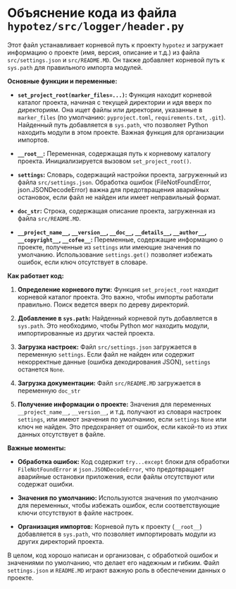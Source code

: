 # Объяснение кода из файла `hypotez/src/logger/header.py`

Этот файл устанавливает корневой путь к проекту `hypotez` и загружает информацию о проекте (имя, версия, описание и т.д.) из файла `src/settings.json` и `src/README.MD`.  Он также добавляет корневой путь к `sys.path` для правильного импорта модулей.

**Основные функции и переменные:**

* **`set_project_root(marker_files=...)`:**  Функция находит корневой каталог проекта, начиная с текущей директории и идя вверх по директориям. Она ищет файлы или директории, указанные в `marker_files` (по умолчанию: `pyproject.toml`, `requirements.txt`, `.git`).  Найденный путь добавляется в `sys.path`, что позволяет Python находить модули в этом проекте.  Важная функция для организации импортов.

* **`__root__`:** Переменная, содержащая путь к корневому каталогу проекта. Инициализируется вызовом `set_project_root()`.

* **`settings`:** Словарь, содержащий настройки проекта, загруженный из файла `src/settings.json`. Обработка ошибок (FileNotFoundError, json.JSONDecodeError) важна для предотвращения аварийных остановок, если файл не найден или имеет неправильный формат.

* **`doc_str`:** Строка, содержащая описание проекта, загруженная из файла `src/README.MD`.

* **`__project_name__`, `__version__`, `__doc__`, `__details__`, `__author__`, `__copyright__`, `__cofee__`:** Переменные, содержащие информацию о проекте, полученные из `settings` или имеющие значения по умолчанию. Использование `settings.get()` позволяет избежать ошибок, если ключ отсутствует в словаре.

**Как работает код:**

1. **Определение корневого пути:** Функция `set_project_root` находит корневой каталог проекта. Это важно, чтобы импорты работали правильно.  Поиск ведется вверх по дереву директорий.

2. **Добавление в `sys.path`:** Найденный корневой путь добавляется в `sys.path`.  Это необходимо, чтобы Python мог находить модули, импортированные из других частей проекта.

3. **Загрузка настроек:** Файл `src/settings.json` загружается в переменную `settings`. Если файл не найден или содержит некорректные данные (ошибка декодирования JSON), `settings` останется `None`.

4. **Загрузка документации:** Файл `src/README.MD` загружается в переменную `doc_str`

5. **Получение информации о проекте:** Значения для переменных `__project_name__`, `__version__`, и т.д. получают из словаря настроек `settings`, или имеют значения по умолчанию, если `settings` `None` или ключ не найден.  Это предохраняет от ошибок, если какой-то из этих данных отсутствует в файле.

**Важные моменты:**

* **Обработка ошибок:** Код содержит `try...except` блоки для обработки `FileNotFoundError` и `json.JSONDecodeError`, что предотвращает аварийные остановки приложения, если файлы отсутствуют или содержат ошибки.

* **Значения по умолчанию:** Используются значения по умолчанию для переменных, чтобы избежать ошибок, если соответствующие ключи отсутствуют в файле настроек.

* **Организация импортов:**  Корневой путь к проекту (`__root__`) добавляется в `sys.path`, что позволяет импортировать модули из других директорий проекта.

В целом, код хорошо написан и организован, с обработкой ошибок и значениями по умолчанию, что делает его надежным и гибким. Файл `settings.json` и `README.MD` играют важную роль в обеспечении данных о проекте.